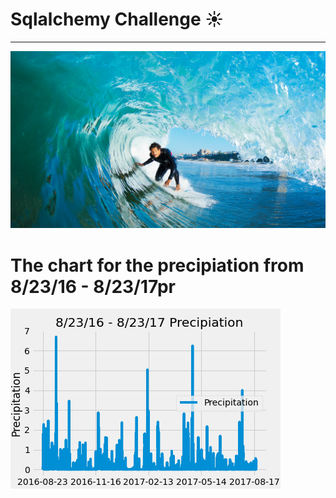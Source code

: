 # **Sqlalchemy Challenge** :sunny:
-----

![surfsup](Images/surfs-up.png)

# The chart for the precipiation from 8/23/16 - 8/23/17pr


![Precipitation Plot](Images/Preciplot.png)

